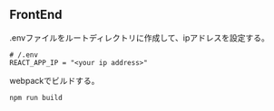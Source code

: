 ## FrontEnd
.envファイルをルートディレクトリに作成して、ipアドレスを設定する。  
```
# /.env
REACT_APP_IP = "<your ip address>"
```
webpackでビルドする。
```
npm run build
```

